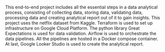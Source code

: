This end-to-end project includes all the essential steps in a data analytical process, consisting of collecting data, storing data, validating data, processing data and creating analytical report out of it to gain insights. This project uses the netflix dataset from Kaggle. Terraform is used to set up infrastructure on Google Cloud Platform. The python library Great Expectations is used for data validation. Airflow is used to orchestrate the data pipelines. All the pipelines are hosted in a Docker compose container. At last, Google Looker Studio is used to create the analytical report.
